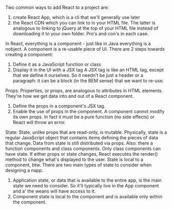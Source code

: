 Two common ways to add React to a project are:
1) create React App, which is a cli that we'll generally use later
2) the React CDN which you can link to in your HTML file.
The latter is analogous to linking to jQuery at the top of your HTML file instead
of downloading it to your own folder. Pro's and con's in each case.

In React, everything is a component - just like in Java everything is a nobject.
A component is a re-usable piece of UI. There are 2 steps towards creating a component:
1) Define it as a JavaScript function or class
2) Display it in the UI with a JSX tag
A JSX tag is like an HTML tag, except that we define it ourselves. So it needn't
be just a header or a paragraph: it can be a block (in the BEM sense) that we
want to re-use.

Props:
Properties, or props, are analogous to attributes in HTML elements. They're how we
get data into and out of a React component. 
1) Define the props in a component's JSX tag.
2) Enable the use of props in the component. 
A component cannot modify its own props. In fact it must be a pure function (no
side effects) or React will throw an error. 

State:
State, unlike props that are read-only, is mutable. Physically, state is a regular
JavaScript object that contains items defining the pieces of data that change. 
Data from state is still distributed via props. Also: there a function components
and class components. Only class components can have state.
If either props or state changes, React executes the render() method to change what's
displayed to the user. State is local to a component, btw.
There are two main types of state to consider when designing a napp.
1) Application state, or data that is available to the entire app, is the main state
we need to consider. So it'll typically live in the App component and a' the weans will
have access to it.
2) Component state is local to the component and is available only within the component.